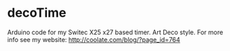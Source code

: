 # decoTime
Arduino code for my Switec X25 x27 based timer. Art Deco style.
For more info see my website: http://coolate.com/blog/?page_id=764
